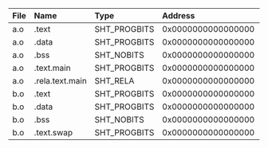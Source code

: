 | File  | Name            | Type         | Address            | Offset             | Size       | EntSize    | Align |
| :---- | :----           | :----        | :----              | :----              | :----      | :----      | :---- |
| a.o   | .text           | SHT_PROGBITS | 0x0000000000000000 | 0x0000000000000040 | 0x00000000 | 0x00000000 | 1     |
| a.o   | .data           | SHT_PROGBITS | 0x0000000000000000 | 0x0000000000000040 | 0x00000000 | 0x00000000 | 1     |
| a.o   | .bss            | SHT_NOBITS   | 0x0000000000000000 | 0x0000000000000040 | 0x00000000 | 0x00000000 | 1     |
| a.o   | .text.main      | SHT_PROGBITS | 0x0000000000000000 | 0x0000000000000040 | 0x0000002c | 0x00000000 | 1     |
| a.o   | .rela.text.main | SHT_RELA     | 0x0000000000000000 | 0x0000000000000210 | 0x00000030 | 0x00000018 | 8     |
| b.o   | .text           | SHT_PROGBITS | 0x0000000000000000 | 0x0000000000000040 | 0x00000000 | 0x00000000 | 1     |
| b.o   | .data           | SHT_PROGBITS | 0x0000000000000000 | 0x0000000000000040 | 0x00000004 | 0x00000000 | 4     |
| b.o   | .bss            | SHT_NOBITS   | 0x0000000000000000 | 0x0000000000000044 | 0x00000000 | 0x00000000 | 1     |
| b.o   | .text.swap      | SHT_PROGBITS | 0x0000000000000000 | 0x0000000000000044 | 0x0000004b | 0x00000000 | 1     |
